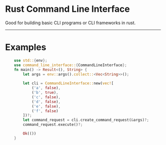 # Rust Command Line Interface

Good for building basic CLI programs or CLI frameworks in rust.
___

# Examples

```rust
    use std::{env};
    use command_line_interface::{CommandLineInterface};
    fn main() -> Result<(), String> {
        let args = env::args().collect::<Vec<String>>();
        
        let cli = CommandLineInterface::new(vec![
            ('a', false),
            ('b', true),
            ('c', false),
            ('d', false),
            ('e', false),
            ('f', false)
        ])?;
        let command_request = cli.create_command_request(&args)?;
        command_request.execute()?;

        Ok(())
    }
```
